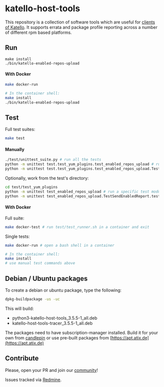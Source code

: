 # katello-host-tools

This repository is a collection of software tools which are useful for [clients of Katello](https://theforeman.org/plugins/katello/nightly/installation/clients.html). It supports errata and package profile reporting across a number of different rpm based platforms.

## Run

```
make install
./bin/katello-enabled-repos-upload
```

#### With Docker

```sh
make docker-run

# In the container shell:
make install
./bin/katello-enabled-repos-upload
```

## Test

Full test suites:

```sh
make test
```

#### Manually

```sh
./test/unittest_suite.py # run all the tests
python -m unittest test.test_yum_plugins.test_enabled_repos_upload # run a specific test module
python -m unittest test.test_yum_plugins.test_enabled_repos_upload.TestSendEnabledReport.test_send # run a specific test
```

Optionally, work from the test's directory:

```sh
cd test/test_yum_plugins
python -m unittest test_enabled_repos_upload # run a specific test module
python -m unittest test_enabled_repos_upload.TestSendEnabledReport.test_send # run a specific test
```

#### With Docker

Full suite:

```sh
make docker-test # run test/test_runner.sh in a container and exit
```

Single tests:
```sh
make docker-run # open a bash shell in a container

# In the container shell:
make install
# use manual test commands above
```

## Debian / Ubuntu packages

To create a debian or ubuntu package, type the following:
```sh
dpkg-buildpackage -us -uc
```

This will build:

- python3-katello-host-tools_3.5.5-1_all.deb
- katello-host-tools-tracer_3.5.5-1_all.deb

The packages need to have subscription-manager installed. Build it for your own from [candlepin](https://github.com/candlepin/subscription-manager) or use pre-built packages from [https://apt.atix.de](https://apt.atix.de)

## Contribute

Please, open your PR and join our [community](https://theforeman.org/contribute.html)!

Issues tracked via [Redmine](https://projects.theforeman.org/projects/katello/).
